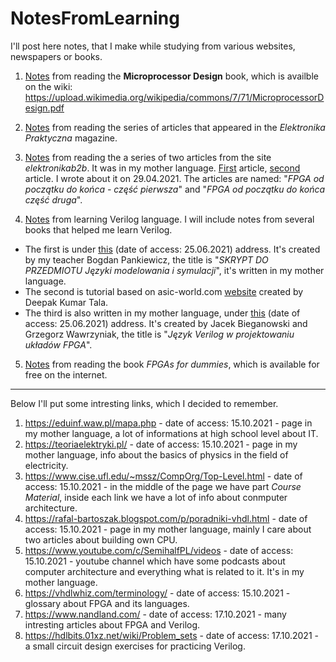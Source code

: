 # NotesFromLearning

I'll post here notes, that I make while studying from various websites,
newspapers or books.

1. [Notes](https://github.com/mozerpol/NotesFromLearning/tree/main/Microprocessor-Design)
from reading the **Microprocessor Design** book, which is availble on the wiki: 
https://upload.wikimedia.org/wikipedia/commons/7/71/MicroprocessorDesign.pdf

2. [Notes](https://github.com/mozerpol/NotesFromLearning/tree/main/ExperimentsWithFPGA)
from reading the series of articles that appeared in the *Elektronika 
Praktyczna* magazine.

3. [Notes](https://github.com/mozerpol/NotesFromLearning/tree/main/FPGAodPoczatkuDoKonca) 
from reading the a series of two articles from the site *elektronikab2b*. It was
in my mother language.
[First](https://elektronikab2b.pl/technika/1315-fpga-od-poczatku-do-konca-czesc-pierwsza)
article, 
[second](https://elektronikab2b.pl/technika/1468-fpga-od-poczatku-do-konca-czesc-druga)
article. I wrote about it on 29.04.2021. The articles are named: 
"*FPGA od początku do końca - część pierwsza*" and "*FPGA od początku do końca 
część druga*".

4. [Notes](https://github.com/mozerpol/NotesFromLearning/tree/master/learningVerilog) 
from learning Verilog language. I will include notes from several books that 
helped me learn Verilog.
- The first is under 
[this](#http://www.ue.eti.pg.gda.pl/~bpa/jmis/skrypt_jmis_3v6.pdf) (date of 
access: 25.06.2021) address. It's created by my teacher Bogdan Pankiewicz, the 
title is "*SKRYPT DO PRZEDMIOTU Języki modelowania i symulacji*", it's written
in my mother language.
- The second is tutorial based on asic-world.com 
[website](#http://www.asic-world.com/verilog/veritut.html) created by Deepak 
Kumar Tala.
- The third is also written in my mother language, under 
[this](#http://staff.uz.zgora.pl/rwisniew/instrukcje/inne/verilog/verilog_kurs.pdf) 
(date of access: 25.06.2021) address. It's created by Jacek Bieganowski and 
Grzegorz Wawrzyniak, the title is "*Język Verilog w projektowaniu układów FPGA*".

5. [Notes](https://github.com/mozerpol/NotesFromLearning/tree/master/FPGAsForDummies)
from reading the book *FPGAs for dummies*, which is available for free on the
internet.
_____

Below I'll put some intresting links, which I decided to remember.

1. https://eduinf.waw.pl/mapa.php - date of access: 15.10.2021 - page in my
mother language, a lot of informations at high school level about IT.
2. https://teoriaelektryki.pl/ - date of access: 15.10.2021 - page in my
mother language, info about the basics of physics in the field of electricity.
3. https://www.cise.ufl.edu/~mssz/CompOrg/Top-Level.html - date of access:
15.10.2021 - in the middle of the page we have part *Course Material*, inside
each link we have a lot of info about conmputer architecture.
4. https://rafal-bartoszak.blogspot.com/p/poradniki-vhdl.html - date of access:
15.10.2021 - page in my mother language, mainly I care about two articles about
building own CPU.
5. https://www.youtube.com/c/SemihalfPL/videos - date of access: 15.10.2021 -
youtube channel which have some podcasts about computer architecture and
everything what is related to it. It's in my mother language.
6. https://vhdlwhiz.com/terminology/ - date of access: 15.10.2021 - glossary
about FPGA and its languages.
7. https://www.nandland.com/ - date of access: 17.10.2021 - many intresting
articles about FPGA and Verilog.
8. https://hdlbits.01xz.net/wiki/Problem_sets - date of access: 17.10.2021 - a 
small circuit design exercises for practicing Verilog.
